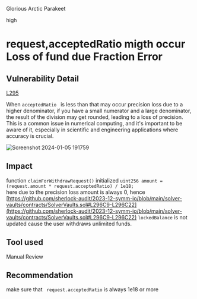 Glorious Arctic Parakeet

high

# request,acceptedRatio migth occur Loss of fund due Fraction Error

## Vulnerability Detail
[L295](https://github.com/sherlock-audit/2023-12-symm-io/blob/main/solver-vaults/contracts/SolverVaults.sol#L295)


When `acceptedRatio ` is less than that may occur precision loss due to a higher denominator,  if you have a small numerator and a large denominator, the result of the division may get rounded, leading to a loss of precision. This is a common issue in numerical computing, and it's important to be aware of it, especially in scientific and engineering applications where accuracy is crucial.


![Screenshot 2024-01-05 191759](https://github.com/sherlock-audit/2023-12-symm-io-g01u/assets/152768899/6ec99223-8a45-44de-9504-13856290d291)

## Impact
function `claimForWithdrawRequest()` initialized `uint256 amount = (request.amount * request.acceptedRatio) / 1e18;`  
here due to the precision loss amount is always 0, hence 
[https://github.com/sherlock-audit/2023-12-symm-io/blob/main/solver-vaults/contracts/SolverVaults.sol#L296C9-L296C22](https://github.com/sherlock-audit/2023-12-symm-io/blob/main/solver-vaults/contracts/SolverVaults.sol#L296C9-L296C22)
`lockedBalance` is not updated cause the user withdraws unlimited funds. 


## Tool used

Manual Review

## Recommendation
 make sure that ` request.acceptedRatio` is always 1e18 or more